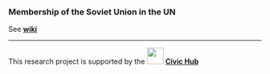 ### Membership of the Soviet Union in the UN 

See **[wiki](https://github.com/ageyev/un-su/wiki)**



------------------------------------------------
This research project is supported by the 
<a href="https://twitter.com/HubCivichub"><img src="https://raw.githubusercontent.com/wiki/ageyev/un-su/images/hromadsyy_hub.png" width="33"></a>
[**Civic Hub**](https://twitter.com/HubCivichub)

